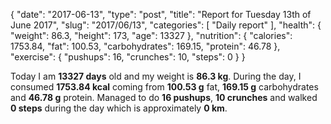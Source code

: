 {
    "date": "2017-06-13",
    "type": "post",
    "title": "Report for Tuesday 13th of June 2017",
    "slug": "2017\/06\/13",
    "categories": [
        "Daily report"
    ],
    "health": {
        "weight": 86.3,
        "height": 173,
        "age": 13327
    },
    "nutrition": {
        "calories": 1753.84,
        "fat": 100.53,
        "carbohydrates": 169.15,
        "protein": 46.78
    },
    "exercise": {
        "pushups": 16,
        "crunches": 10,
        "steps": 0
    }
}

Today I am <strong>13327 days</strong> old and my weight is <strong>86.3 kg</strong>. During the day, I consumed <strong>1753.84 kcal</strong> coming from <strong>100.53 g</strong> fat, <strong>169.15 g</strong> carbohydrates and <strong>46.78 g</strong> protein. Managed to do <strong>16 pushups</strong>, <strong>10 crunches</strong> and walked <strong>0 steps</strong> during the day which is approximately <strong>0 km</strong>.